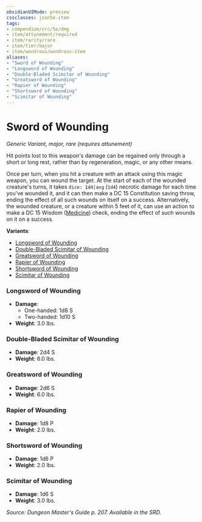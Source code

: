 ```yaml
---
obsidianUIMode: preview
cssclasses: json5e-item
tags:
- compendium/src/5e/dmg
- item/attunement/required
- item/rarity/rare
- item/tier/major
- item/wondrous/wondrous-item
aliases: 
- "Sword of Wounding"
- "Longsword of Wounding"
- "Double-Bladed Scimitar of Wounding"
- "Greatsword of Wounding"
- "Rapier of Wounding"
- "Shortsword of Wounding"
- "Scimitar of Wounding"
---
```

# Sword of Wounding
*Generic Variant, major, rare (requires attunement)*  


Hit points lost to this weapon's damage can be regained only through a short or long rest, rather than by regeneration, magic, or any other means.

Once per turn, when you hit a creature with an attack using this magic weapon, you can wound the target. At the start of each of the wounded creature's turns, it takes `dice: 1d4|avg` (`1d4`) necrotic damage for each time you've wounded it, and it can then make a DC 15 Constitution saving throw, ending the effect of all such wounds on itself on a success. Alternatively, the wounded creature, or a creature within 5 feet of it, can use an action to make a DC 15 Wisdom ([Medicine](4-Resources/Compendium/rules/skills.md#Medicine)) check, ending the effect of such wounds on it on a success.

**Variants**:
- [Longsword of Wounding](#Longsword%20of%20Wounding)
- [Double-Bladed Scimitar of Wounding](#Double-Bladed%20Scimitar%20of%20Wounding)
- [Greatsword of Wounding](#Greatsword%20of%20Wounding)
- [Rapier of Wounding](#Rapier%20of%20Wounding)
- [Shortsword of Wounding](#Shortsword%20of%20Wounding)
- [Scimitar of Wounding](#Scimitar%20of%20Wounding)

### Longsword of Wounding

- **Damage**:
  - One-handed: 1d8 S
  - Two-handed: 1d10 S
- **Weight**: 3.0 lbs.

### Double-Bladed Scimitar of Wounding

- **Damage**: 2d4 S
- **Weight**: 6.0 lbs.

### Greatsword of Wounding

- **Damage**: 2d6 S
- **Weight**: 6.0 lbs.

### Rapier of Wounding

- **Damage**: 1d8 P
- **Weight**: 2.0 lbs.

### Shortsword of Wounding

- **Damage**: 1d6 P
- **Weight**: 2.0 lbs.

### Scimitar of Wounding

- **Damage**: 1d6 S
- **Weight**: 3.0 lbs.


*Source: Dungeon Master's Guide p. 207. Available in the SRD.*